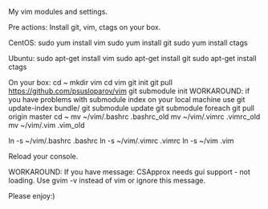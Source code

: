 My vim modules and settings.

Pre actions:
Install git, vim, ctags on your box.

CentOS:
sudo yum install vim
sudo yum install git
sudo yum install ctags

Ubuntu:
sudo apt-get install vim
sudo apt-get install git
sudo apt-get install ctags

On your box:
cd ~
mkdir vim
cd vim
git init
git pull https://github.com/psusloparov/vim
git submodule init
WORKAROUND: if you have problems with submodule index on your local machine use git update-index bundle/<submodule name>
git submodule update
git submodule foreach git pull origin master
cd ~
mv ~/vim/.bashrc .bashrc_old
mv ~/vim/.vimrc .vimrc_old
mv ~/vim/.vim .vim_old

ln -s ~/vim/.bashrc .bashrc
ln -s ~/vim/.vimrc .vimrc
ln -s ~/vim .vim

Reload your console.

WORKAROUND: If you have message:
CSApprox needs gui support - not loading.
Use gvim -v instead of vim or ignore this message.

Please enjoy:)
